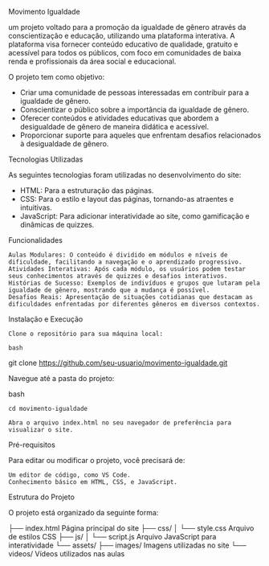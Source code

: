 Movimento Igualdade

um projeto voltado para a promoção da igualdade de gênero através da conscientização e educação, utilizando uma plataforma interativa. A plataforma visa fornecer conteúdo educativo de qualidade, gratuito e acessível para todos os públicos, com foco em comunidades de baixa renda e profissionais da área social e educacional.

O projeto tem como objetivo:

- Criar uma comunidade de pessoas interessadas em contribuir para a igualdade de gênero.
- Conscientizar o público sobre a importância da igualdade de gênero.
- Oferecer conteúdos e atividades educativas que abordem a desigualdade de gênero de maneira didática e acessível.
- Proporcionar suporte para aqueles que enfrentam desafios relacionados à desigualdade de gênero.

Tecnologias Utilizadas

As seguintes tecnologias foram utilizadas no desenvolvimento do site:

- HTML: Para a estruturação das páginas.
- CSS: Para o estilo e layout das páginas, tornando-as atraentes e intuitivas.
- JavaScript: Para adicionar interatividade ao site, como gamificação e dinâmicas de quizzes.

Funcionalidades

    Aulas Modulares: O conteúdo é dividido em módulos e níveis de dificuldade, facilitando a navegação e o aprendizado progressivo.
    Atividades Interativas: Após cada módulo, os usuários podem testar seus conhecimentos através de quizzes e desafios interativos.
    Histórias de Sucesso: Exemplos de indivíduos e grupos que lutaram pela igualdade de gênero, mostrando que a mudança é possível.
    Desafios Reais: Apresentação de situações cotidianas que destacam as dificuldades enfrentadas por diferentes gêneros em diversos contextos.

Instalação e Execução

    Clone o repositório para sua máquina local:

    bash

git clone https://github.com/seu-usuario/movimento-igualdade.git

Navegue até a pasta do projeto:

bash

    cd movimento-igualdade

    Abra o arquivo index.html no seu navegador de preferência para visualizar o site.

Pré-requisitos

Para editar ou modificar o projeto, você precisará de:

    Um editor de código, como VS Code.
    Conhecimento básico em HTML, CSS, e JavaScript.

Estrutura do Projeto

O projeto está organizado da seguinte forma:

├── index.html          Página principal do site
├── css/
│   └── style.css       Arquivo de estilos CSS
├── js/
│   └── script.js       Arquivo JavaScript para interatividade
└── assets/
    ├── images/         Imagens utilizadas no site
    └── videos/         Vídeos utilizados nas aulas